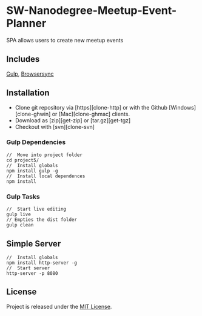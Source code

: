 # SW-Nanodegree-Meetup-Event-Planner
SPA allows users to create new meetup events

[gulp]: http://gulpjs.com
[browsersync]: https://www.browsersync.io/

## Includes

[Gulp][gulp], [Browsersync][browsersync]

## Installation

* Clone git repository via [https][clone-http] or with the Github [Windows][clone-ghwin] or [Mac][clone-ghmac] clients.
* Download as [zip][get-zip] or [tar.gz][get-tgz]
* Checkout with [svn][clone-svn]

### Gulp Dependencies

```node
//  Move into project folder
cd project5/
//  Install globals
npm install gulp -g
//  Install local dependences
npm install
```

### Gulp Tasks

```node
//  Start live editing
gulp live
// Empties the dist folder
gulp clean
```

## Simple Server

```node
//  Install globals
npm install http-server -g
//  Start server
http-server -p 8080
```

## License

Project is released under the [MIT License](http://opensource.org/licenses/MIT).